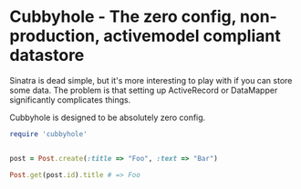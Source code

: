 # Cubbyhole - The zero config, non-production, activemodel compliant datastore

Sinatra is dead simple, but it's more interesting to play with if you can store some data. The problem is that setting up ActiveRecord or DataMapper significantly complicates things.

Cubbyhole is designed to be absolutely zero config.

```ruby
require 'cubbyhole'


post = Post.create(:title => "Foo", :text => "Bar")

Post.get(post.id).title # => Foo
```
